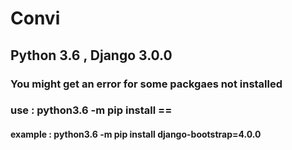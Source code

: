 # Convi

## Python 3.6 , Django 3.0.0

### You might get an error for some packgaes not installed

### use : python3.6 -m pip install <package name>==<version>
  
#### example : python3.6 -m pip install django-bootstrap=4.0.0



